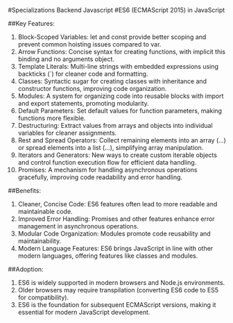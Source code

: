 #Specializations Backend Javascript
#ES6 (ECMAScript 2015) in JavaScript


##Key Features:

1. Block-Scoped Variables: let and const provide better scoping and prevent common hoisting issues compared to var.
2. Arrow Functions: Concise syntax for creating functions, with implicit this binding and no arguments object.
3. Template Literals: Multi-line strings with embedded expressions using backticks (`) for cleaner code and formatting.
4. Classes: Syntactic sugar for creating classes with inheritance and constructor functions, improving code organization.
5. Modules: A system for organizing code into reusable blocks with import and export statements, promoting modularity.
6. Default Parameters: Set default values for function parameters, making functions more flexible.
7. Destructuring: Extract values from arrays and objects into individual variables for cleaner assignments.
8. Rest and Spread Operators: Collect remaining elements into an array (...) or spread elements into a list (...), simplifying array manipulation.
9. Iterators and Generators: New ways to create custom iterable objects and control function execution flow for efficient data handling.
10. Promises: A mechanism for handling asynchronous operations gracefully, improving code readability and error handling.


##Benefits:

1. Cleaner, Concise Code: ES6 features often lead to more readable and maintainable code.
2. Improved Error Handling: Promises and other features enhance error management in asynchronous operations.
3. Modular Code Organization: Modules promote code reusability and maintainability.
4. Modern Language Features: ES6 brings JavaScript in line with other modern languages, offering features like classes and modules.

##Adoption:

1. ES6 is widely supported in modern browsers and Node.js environments.
2. Older browsers may require transpilation (converting ES6 code to ES5 for compatibility).
3. ES6 is the foundation for subsequent ECMAScript versions, making it essential for modern JavaScript development.
